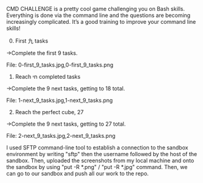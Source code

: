 CMD CHALLENGE is a pretty cool game challenging you on Bash skills. Everything is done via the command line and the questions are becoming increasingly complicated. It’s a good training to improve your command line skills!

0. First 九 tasks

->Complete the first 9 tasks.

File: 0-first_9_tasks.jpg,0-first_9_tasks.png

1. Reach חי completed tasks

->Complete the 9 next tasks, getting to 18 total.

File: 1-next_9_tasks.jpg,1-next_9_tasks.png

2. Reach the perfect cube, 27

->Complete the 9 next tasks, getting to 27 total.

File: 2-next_9_tasks.jpg,2-next_9_tasks.png

I used SFTP command-line tool to establish a connection to the sandbox environment by writing "sftp" then the username followed by the host of the sandbox.
Then, uploaded the screenshots from my local machine and onto the sandbox by using "put -R *.png" / "put -R *.jpg" command.
Then, we can go to our sandbox and push all our work to the repo.
